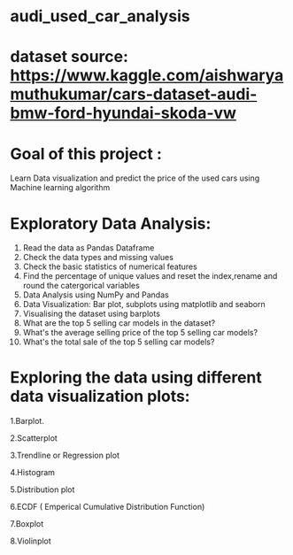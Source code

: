 # audi_used_car_analysis


# dataset source: https://www.kaggle.com/aishwaryamuthukumar/cars-dataset-audi-bmw-ford-hyundai-skoda-vw
# Goal of this project :
Learn Data visualization and predict the price of the used cars using Machine learning algorithm

# Exploratory Data Analysis:

1. Read the data as Pandas Dataframe
2. Check the data types and missing values
3. Check the basic statistics of numerical features
4. Find the percentage of unique values and reset the index,rename and round the catergorical variables
5. Data Analysis using NumPy and Pandas 
6. Data Visualization: Bar plot, subplots using matplotlib and seaborn
7. Visualising the dataset using barplots
8. What are the top 5 selling car models in the dataset?
9. What's the average selling price of the top 5 selling car models?
10. What's the total sale of the top 5 selling car models?

# Exploring the data using different data visualization plots:

1.Barplot.

2.Scatterplot

3.Trendline or Regression plot

4.Histogram

5.Distribution plot

6.ECDF ( Emperical Cumulative Distribution Function)

7.Boxplot

8.Violinplot
